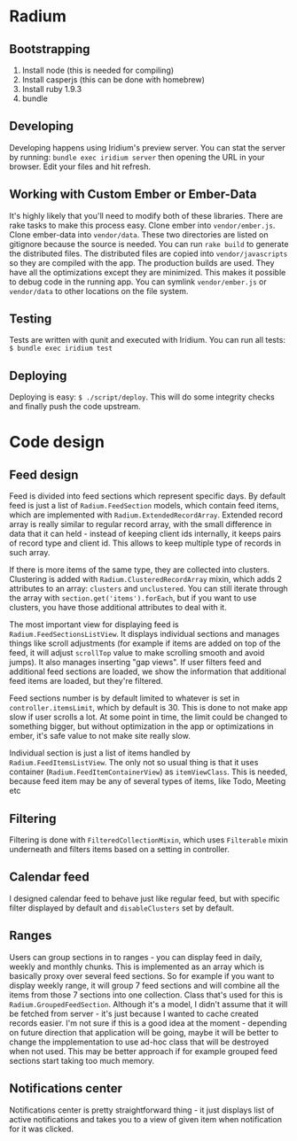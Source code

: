 # Radium

## Bootstrapping

1. Install node (this is needed for compiling)
2. Install casperjs (this can be done with homebrew)
3. Install ruby 1.9.3
4. bundle

## Developing

Developing happens using Iridium's preview server. You can stat the
server by running: `bundle exec iridium server` then opening the URL
in your browser. Edit your files and hit refresh.

## Working with Custom Ember or Ember-Data

It's highly likely that you'll need to modify both of these libraries.
There are rake tasks to make this process easy. Clone ember into
`vendor/ember.js`. Clone ember-data into `vendor/data`. These two
directories are listed on gitignore because the source is needed. You
can run `rake build` to generate the distributed files. The
distributed files are copied into `vendor/javascripts` so they are
compiled with the app. The production builds are used. They have all
the optimizations except they are minimized. This makes it possible to
debug code in the running app. You can symlink `vendor/ember.js` or
`vendor/data` to other locations on the file system.

## Testing

Tests are written with qunit and executed with Iridium. You can run
all tests: `$ bundle exec iridium test`

## Deploying

Deploying is easy: `$ ./script/deploy`. This will do some integrity
checks and finally push the code upstream.

# Code design

## Feed design

Feed is divided into feed sections which represent specific days. By default
feed is just a list of `Radium.FeedSection` models, which contain feed items,
which are implemented with `Radium.ExtendedRecordArray`. Extended record array
is really similar to regular record array, with the small difference in data
that it can held - instead of keeping client ids internally, it keeps pairs of
record type and client id. This allows to keep multiple type of records in such
array.

If there is more items of the same type, they are collected into clusters.
Clustering is added with `Radium.ClusteredRecordArray` mixin, which adds 2
attributes to an array: `clusters` and `unclustered`. You can still iterate
through the array with `section.get('items').forEach`, but if you want to use
clusters, you have those additional attributes to deal with it.

The most important view for displaying feed is `Radium.FeedSectionsListView`.
It displays individual sections and manages things like scroll adjustments (for
example if items are added on top of the feed, it will adjust `scrollTop` value
to make scrolling smooth and avoid jumps). It also manages inserting "gap
views". If user filters feed and additional feed sections are loaded, we show
the information that additional feed items are loaded, but they're filtered.

Feed sections number is by default limited to whatever is set in
`controller.itemsLimit`, which by default is 30. This is done to not make app
slow if user scrolls a lot. At some point in time, the limit could be changed
to something bigger, but without optimization in the app or optimizations in
ember, it's safe value to not make site really slow.

Individual section is just a list of items handled by
`Radium.FeedItemsListView`. The only not so usual thing is that it uses
container (`Radium.FeedItemContainerView`) as `itemViewClass`. This is needed,
because feed item may be any of several types of items, like Todo, Meeting etc

## Filtering

Filtering is done with `FilteredCollectionMixin`, which uses `Filterable` mixin
underneath and filters items based on a setting in controller.

## Calendar feed

I designed calendar feed to behave just like regular feed, but with specific
filter displayed by default and `disableClusters` set by default.

## Ranges

Users can group sections in to ranges - you can display feed in daily, weekly
and monthly chunks. This is implemented as an array which is basically proxy
over several feed sections. So for example if you want to display weekly range,
it will group 7 feed sections and will combine all the items from those 7
sections into one collection. Class that's used for this is
`Radium.GroupedFeedSection`. Although it's a model, I didn't assume that it
will be fetched from server - it's just because I wanted to cache created
records easier. I'm not sure if this is a good idea at the moment - depending
on future direction that application will be going, maybe it will be better to
change the impplementation to use ad-hoc class that will be destroyed when not
used. This may be better approach if for example grouped feed sections start
taking too much memory.

## Notifications center

Notifications center is pretty straightforward thing - it just displays list of
active notifications and takes you to a view of given item when notification
for it was clicked.
